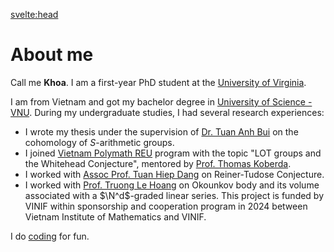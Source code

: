 <svelte:head>

<title>Khoa ND | About me</title>
</svelte:head>

<script>
    import ContactCard from '$lib/index/components/ContactCard.svelte'
</script>

# About me

<div class="max-w-[50em] text-justify">

Call me **Khoa**. I am a first-year PhD student at the [University of Virginia](https://www.virginia.edu/).

<!-- I am a first year PhD student at [University of Virginia](https://www.virginia.edu/). My research interests lie in algebraic topology, group cohomology and computational algebraic geometry.

Before joining UVA, -->

I am from Vietnam and got my bachelor degree in [University of Science - VNU](https://en.wikipedia.org/wiki/Ho_Chi_Minh_City_University_of_Science). During my undergraduate studies, I had several research experiences:

- I wrote my thesis under the supervision of [Dr. Tuan Anh Bui](https://www.researchgate.net/profile/Tuan-Bui-8) on the cohomology of $S$-arithmetic groups.
- I joined [Vietnam Polymath REU](https://www.vietnampolymathreu.com/) program with the topic "LOT groups and the Whitehead Conjecture", mentored by [Prof. Thomas Koberda](https://sites.google.com/view/koberdat).
- I worked with [Assoc Prof. Tuan Hiep Dang](https://sites.google.com/site/hiepdangmath/) on Reiner-Tudose Conjecture.
- I worked with [Prof. Truong Le Hoang](http://math.ac.vn/vi/component/staff/?task=getProfile&staffID=67) on Okounkov body and its volume associated with a $\N^d$-graded linear series. This project is funded by VINIF within sponsorship and cooperation program in 2024 between Vietnam Institute of Mathematics and VINIF.

I do [coding](/coding) for fun.

<!-- $$
\operatorname{Foods} \xhookrightarrow{\operatorname{eat}} \operatorname{Aut}(\text{Me}) \rightarrow 1
$$ -->

<div class="flex space-x-2">
    <ContactCard icon="ph:office-chair" label="Office: Kerchof Hall 123" link="" class="!bg-[#f17e6d] text-white" />
    <ContactCard icon="mdi:github" label="Github" link="https://github.com/balldk" class="!bg-[#333] text-white" />
    <ContactCard icon="ic:baseline-facebook" label="Facebook" link="https://www.facebook.com/nddkhoaaa" class="!bg-[#1888c6] text-white" />
    <ContactCard icon="ic:baseline-email" label="Email" link="mailto:nddkhoaa@gmail.com" class="!bg-[#898AC4] text-white" />
</div>

</div>

<div class="hidden right-0 top-1 left-0"></div>
